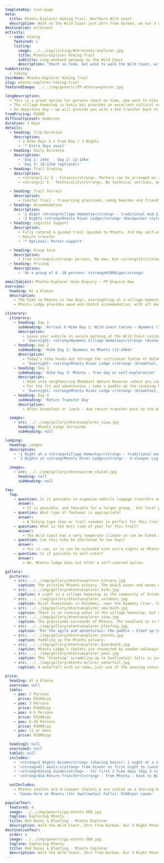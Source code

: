 ```yaml
---
templateKey: tour-page
meta:
  title: Mtentu-Explorer Hiking Trail, Northern Wild Coast
  description: Walk on the Wild Coast just 2hrs from Durban, on our 3 night Mtentu-Explorer – overnighting in a homestay and then 2 nights at an eco-lodge on the pristine Mtentu estuary. Ideal family getaway.
destination: wildcoast
activity:
  - name: hiking
    featured: 1
    listing:
      image: ../../img/listing/WCH-mtentu-explorer.jpg
      title: Mtentu-Explorer Hiking Trail
      subtitle: Long weekend getaway to the Wild Coast
      description: 'Short on time, but wish to walk the Wild Coast, within easy reach of Durban? Our 3 Night Mtentu-Explorer takes you to places of paradise for which the Wild Coast is famed: private beaches, forgotten falls, and pristine estuaries. Overnighting in a village homestay the first night and a joint-venture eco-camp the next two nights. Your stay bolsters the local economy, much needed in the fight against mining here.'
subActivity:
  - hiking
tourName: Mtentu-Explorer Hiking Trail
slug: mtentu-explorer-hiking-trail
featuredImage: ../../img/generic/PP-mtentuexplorer.jpg

longDescription:
  - This is a great option for persons short on time, who want to hike the Wild Coast, but within easy accessibility of Durban. The hike to Mtentu is 2 days, overnighting at a village homestay the first night, and then hiking through to Mtentu Lodge for another two nights. The hike goes through the Pondoland Centre of Endemism (a specialist plant guide can be organised for botanical enthusiasts), with the Mzamba fossils and the red dunes being other natural highlights. These dunes, and the Xolobeni community in which you overnight, are at the heart of the proposed mining battle.
  - The village homestay is basic but provides an excellent cultural experience. Mtentu Lodge provides wood and thatch accommodation. All bedding and meals are provided. On your free exploration day, you can hike into neighbouring Mkambathi Reserve or take a canoe up the beautiful Mtentu estuary and do the epic Swallowtail Falls kloofing hike.
  - On departure day – we will provide you with a 4x4 transfer back to your vehicle left at the Wild Coast Casino.
fromPricing: R3000
difficultyLevel: moderate
duration: 3 Days
details:
  - heading: Trip Duration
    description:
      - 2 Hike Days & 1 Free Day / 3 Nights
      - '* Extra days avail'
  - heading: Daily Distance
    description:
      - 'Day 1: 14km    Day 2: 12-14km'
      - 'Day 3: 10-12km (optional)'
  - heading: Trail Grading
    description:
      - <strong>2.5/ 5 - Fitness</strong>. Porters can be arranged on special request
      - <strong>2/ 5 - Technicality</strong>. No technical sections, but may be a river crossing

  - heading: Trail Terrain
    description:
      - Coastal Trail - traversing grassland, sandy beaches and friendly Pondo villages.
  - heading: Accommodation
    description:
      - '1 Night <strong>Village Homestay</strong> - traditional mud & thatch rondavels, mattress on floor with bedding & bucket bath'
      - '2 Nights <strong>Mtentu River Lodge</strong> (Backpacker style)'
  - heading: Logistic Support
    description:
      - Fully catered & guided trail (guided to Mtentu, 3rd day self-exploration)
      - Return transfer
      - '* Optional: Porter-support'

  - heading: Group Size
    description:
      - From <strong>2</strong> persons. No max, but <strong>12</strong> pax / per guide.
  - heading: Pricing
    description:
      - 'On a group of 6 -10 persons: <strong>R3000/pp</strong>'

emailSubject: Mtentu-Explorer Hike Enquiry – PP Enquire Now
overview:
  heading: At a Glance
  description:
    - The hike to Mtentu is two days, overnighting at a village homestay the first night, and then hiking through to Mtentu Lodge for another two nights. The village homestay is basic but provides an excellent and authentic cultural experience.
    - Mtentu Lodge provides wood-and-thatch accommodation, with all bedding and meals provided. On your free exploration day, you can hike into neighbouring Mkambathi  Reserve where you can go swimming up to waterfalls and see roaming game.  You can also take a canoe up the gorgeous Mtentu estuary, do the epic Swallow Falls kloofing hike, or just enjoy this stunning private beach.

itinerary:
  itinerary:
    - heading: Day 1
      subHeading: 'Arrival & Hike Day 1: Wild Coast Casino – Nyameni (14km)'
      description:
        - Leave your vehicle in secure parking at the Wild Coast casino and meet your guide. Today’s hike is mostly along the beach passing remnants of a petrified forest, through to the stunning Nyameni river and then on to the Xolobeni village for a night in a local homestay.'
        - 'Overnight: <strong>Nyameni Village Homestay</strong> (dinner)'
    - heading: Day 2
      subHeading: 'Hike Day 2: Nyameni to Mtentu (12-14km)'
      description:
        - Today’s hike heads out through the cultivated fields of Xolobeni across the grasslands and over the red dunes through to Sikombe and then on to Mtentu.
        - 'Overnight: <strong>Mtentu River Lodge </strong> (breakfast, packed lunch & dinner)'
    - heading: Day 3
      subHeading: 'Hike Day 3: Mtentu – free day or self-exploration'
      description:
        - Hike into neighbouring Mkambati Nature Reserve –where you can do a 10km return hike to Mkambati & Strandloper waterfalls.
        - For the fit and adventurous – take a paddle up the stunning Mtentu estuary and do the Swallowtail Falls rock-hop (approx. 10km return), or just enjoy a general relaxation day - swimming, snorkelling, beach chill.
        - 'Overnight: <strong>Mtentu River Lodge </strong> (breakfast, packed lunch & dinner)'
    - heading: Day 4
      subHeading: 'Return Transfer Day'
      description:
        - After breakfast or lunch - 4x4 return transfer back to the Wild Coast casino (approx. 2hr transfer).

  images:
    - src: ../../img/gallery/mtentuexplorer_view.jpg
      heading: Mtentu Lodge Surrounds
      subHeading: null

lodging:
  heading: Lodges
  description:
    - '1 Night at a <strong>Village Homestay</strong> - traditional mud & thatch rondavels, mattress on floor with bedding & bucket bath.'
    - '2 Nights at <strong>Mtentu River Lodge</strong> - 4-sleeper Log Cabins (twin front room, bunk bed back room), communal ablutions (hot water showers), central dining area and bar.'

  images:
    - src: ../../img/gallery/mtentuaccom_chalet.jpg
      heading: null
      subHeading: null

faq:
  faq:
    - question: Is it possible to organise vehicle luggage transfers on this hike?
      answer:
        - It is possible, and feasible for a larger group,  but local porters are a better option for smaller groups.
    - question: What type of footwear is appropriate?
      answer:
        - A hiking type shoe or trail sneaker is perfect for this trail.
    - question: What is the best time of year for this trail?
      answer:
        - The Wild Coast has a very temperate climate so can be hiked all year round. Winter months offer a wonderful and stable climate for hiking and the annual sardine run brings with it game fish, schools of dolphins and pelagic birds. Please try avoid the school holiday periods as the lodge is very popular over these times.
    - question: Can this hike be shortened to two days?
      answer:
        - Yes it can, or it can be extended with extra nights at Mtentu. Or consider our longer Pondo-Voyager trail.
    - question: Is it possible to self-cater?
      answer:
        - No. Mtentu lodge does not offer a self-catered option.

gallery:
  pictures:
    - src: ../../img/gallery/mtentuexplorer_estuary.jpg
      caption: The pristine Mtentu estuary. The beach waxes and wanes with the coming and going of the tide.
    - src: ../../img/gallery/mtentuexplorer_kids.jpg
      caption: A night in a village homestay in the community of Xolobeni – first night of the Mtentu-Explorer hiking trail.
    - src: ../../img/gallery/mtentuexplorer_xolobeni.jpg
      caption: Rural homesteads in Xolobeni, near the Nyameni river. Social distancing naturally in place.
    - src: ../../img/gallery/mtentuexplorer_vba-bath.jpg
      caption: There is no running water in the village homestay, but your hostess will go to great effort of collecting and heating up water over a fire to provide you with a warm bucket bath. It’s amazing how squeaky clean you feel after such a ‘bath’.
    - src: ../../img/gallery/mtentuexplorer_view.jpg
      caption: The grasslands surrounds of Mtentu. The headland is in Mkambathi Nature Reserve, on which the Mtentu River forms the southern boundary.
    - src: ../../img/gallery/mtentuexplorer_kloofing.jpg
      caption: 'For the agile and adventurous: the paddle – kloof up to Swallowtail Falls on the Mtentu estuary, comes highly recommended!'
    - src: ../../img/gallery/mtentuexplorer_mtentu.jpg
      caption: Paddling up the Mtentu estuary.
    - src: ../../img/gallery/mtentuexplorer_boardwalk.jpg
      caption: Mtentu Lodge’s chalets are connected by wooden walkways.
    - src: ../../img/gallery/mtentuexplorer_pool.jpg
      caption: The ‘kloofing’ scrambling up to Swallowtail falls is just under 2km one way, but takes a good few hours there and back, with so many pools that just can’t go unswum.
    - src: ../../img/gallery/mtentu-exlorer_waterfall.jpg
      caption: A waterfall with no name….just one of the amazing natural splendours viewed from a canoe, as one paddles up the Mtentu estuary.

price:
  heading: At a Glance
  overview: null
  table:
    - pax: 2 Persons
      price: R4200/pp
    - pax: 3 Persons
      price: R3600/pp
    - pax: 4-5 Persons
      price: R3200/pp
    - pax: 6-10 Persons
      price: R3000/pp
    - pax: 11 or more
      price: R2800/pp

  heading2: null
  overview2: null
  table2: null
  includes:
    - '<strong>3 Nights Accom</strong> (sharing basis): 1 night at a village Homestay & 2 nights Mtentu Lodge'
    - '<strong>All meals:</strong> from dinner on first night to lunch on  final day (3 Breakfasts, 3 Lunches, and 3 Dinners)'
    - '<strong>Hiking Guide</strong> - for first 2 hike days (Day 3 is a self-exploration day)'
    - '<strong>4x4 Return Transfer</strong> - from Mtentu - back to WC Casino'

  notIncludes:
    - Mtentu chalets are 4-sleeper chalets & are costed on a sharing basis for your group. If couples wish to have EXCLUSIVITY of a chalet, they’ll need to pay a R300/pp exclusivity supplement, based on 2 persons only.
    - 'Canoe Hire at Mtentu (for Swallowtail Falls): R100/per canoe'

popularTour:
  featured: 4
  image: ../../img/generic/pp-mtentu-500.jpg
  tagline: Exploring Mtentu
  title: Red Dunes & Kloofing - Mtentu Explorer
  description: Walk the Wild Coast, 2hrs from Durban. Our 3 Night Mtentu-Explorer takes you to private beaches, forgotten falls and pristine estuaries. Overnighting in a homestay the first night and a joint-venture eco-camp the next two– your stay bolsters the local economy, much needed in the fight against mining.
destinationTour:
  order: 4
  image: ../../img/generic/pp-mtentu-500.jpg
  tagline: Exploring Mtentu
  title: Red Dunes & Kloofing - Mtentu Explorer
  description: Walk the Wild Coast, 2hrs from Durban. Our 3 Night Mtentu-Explorer takes you to private beaches, forgotten falls and pristine estuaries. Overnighting in a homestay the first night and a joint-venture eco-camp the next two– your stay bolsters the local economy, much needed in the fight against mining.
---
```


